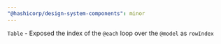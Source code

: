 ```yaml
---
"@hashicorp/design-system-components": minor
---
```


`Table` - Exposed the index of the `@each` loop over the `@model` as `rowIndex`
